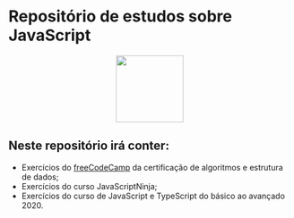 # Repositório de estudos sobre JavaScript
<div align="center">
  <img src="https://i.imgur.com/ds3psAK.png" width="120">
</div>


  ## Neste repositório irá conter:

* Exercícios do [freeCodeCamp](https://www.freecodecamp.org/learn/) da certificação de algoritmos e estrutura de dados;
* Exercícios do curso JavaScriptNinja;
* Exercícios do curso de JavaScript e TypeScript do básico ao avançado 2020.
